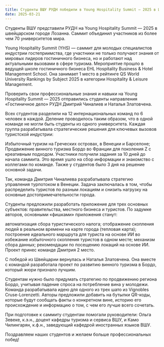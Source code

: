 ```yaml
---
title: Студенты ВШУ РУДН победили в Young Hospitality Summit — 2025 в Швейцарии
date: 2025-03-21
---
```


Студенты ВШУ представили РУДН на Young Hospitality Summit — 2025 в швейцарском городе Лозанна. Саммит объединил участников из более чем 70 университетов мира.

<!--more-->

Young Hospitality Summit (YHS) — саммит для молодых специалистов индустрии гостеприимства, где участники не только получают знания от мировых лидеров гостиничного бизнеса, но и работают над актуальными вызовами в сфере туризма. Мероприятие прошло в ведущей школе гостиничного бизнеса EHL Hospitality Business & Hotel Management School. Она занимает 1 место в рейтинге QS World University Rankings by Subject 2025 в категории Hospitality & Leisure Management.

Проверить свои профессиональные знания и навыки на Young Hospitality Summit — 2025 отправились студенты направления «Гостиничное дело» РУДН Дмитрий Чиналиев и Наталья Златовчена.

Всех студентов разделили на 12 интернациональных команд по 6 человек в каждой. Деление проводилось таким образом, что в одной команде не могли быть студенты из одного университета. Каждая группа разрабатывала стратегические решения для ключевых вызовов туристской индустрии:

Избыточный туризм на Греческих островах, в Венеции и Барселоне;
Продвижение винного туризма Бордо во Франции для поколения Z с креативным подходом.
Участники получили задания за 10 дней до начала саммита. Это время ушло на сбор информации и знакомство с коллегами по команде. Также у студентов было 3 дня на решение основной задачи.

Так, команда Дмитрия Чиналиева разрабатывала стратегию управления турпотоком в Венеции. Задача заключалась в том, чтобы распределить туристов по разным локациям и снизить нагрузку на основные достопримечательности города.

Студенты предложили разработать приложение для трех основных субъектов: правительства, местного бизнеса и туристов. По задумке авторов, основными «фишками» приложения станут:

автоматизация сбора туристического налога;
отображение скопления людей в реальном времени на карте города (тепловая карта);
построение идеального маршрута для туриста на основе ИИ во избежание избыточного скопления туристов в одном месте;
механизм сбора данных;
рекомендации по посещению локаций на основе ИИ.
Проект принес команде Дмитрия 2 место.

С победой из Швейцарии вернулась и Наталья Златовчена. Она вместе с командой разработала проект по развитию винного туризма в Бордо, который жюри признало лучшим.

Студентам нужно было придумать стратегию по продвижению региона Бордо, учитывая падение спроса на потребление вина у молодежи. Команда разрабатывала идею для одного из трех шато из Vignobles Cruse-Lorenzetti. Авторы предложили добавить на бутылки QR-коды, которые будут сообщать факты о конкретном вине, историю его происхождение и информацию о том, с чем его лучше всего сочетать.

При подготовке к саммиту студентам помогали руководители: Ольга Зевеке, к.э.н., доцент кафедры туризма и сервиса ВШУ, и Камо Чилингарян, к.ф.н., заведующий кафедрой иностранных языков ВШУ.

Поздравляем наших студентов и желаем больше профессиональных побед!

